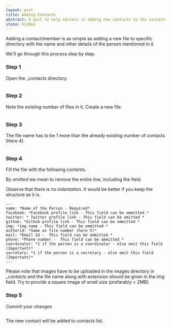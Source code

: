 ```yaml
---
layout: post
title: Adding Contacts
abstract: A post to help editors in adding new contacts to the contacts page
state: hidden
---
```


Adding a contact/member is as simple as adding a new file to specific directory with the name and other details of the person mentioned in it.

We'll go through this process step by step. 

### Step 1
Open the _contacts directory.

<span class="image fit"><img src="{{site.url}}/postimages/hidden/contacts-1.PNG" alt="" /></span>

### Step 2
Note the existing number of files in it. 
Create a new file.

<span class="image fit"><img src="{{site.url}}/postimages/hidden/contacts-2.PNG" alt="" /></span>

### Step 3
The file name has to be 1 more than the already existing number of contacts (Here 4).

<span class="image fit"><img src="{{site.url}}/postimages/hidden/contacts-3.PNG" alt="" /></span>

### Step 4

Fill the file with the following contents.

By *omitted* we mean to remove the entire line, including the field.

Observe that there is no *indentation*. It would be better if you keep the structure as it is. 

```
---
name: *Name of the Person - Required*
facebook: *Facebook profile link - This field can be ommitted *
twitter: * Twitter profile link - This field can be omitted *
github: *Github profile link - This field can be ommitted *
img: *img name - This field can be ommitted *
authorid: *Same as file number (here 5)*
mail: *Email Id -  This field can be ommitted *
phone: *Phone number -  This field can be ommitted *
coordinator: *1 if the person is a coordinator - else omit this field (Important)*
secretary: *1 if the person is a secretary - else omit this field (Important)*
---
```

Please note that images have to be uploaded in the images directory in *_contacts* and the file name along with extension should be given in the img field. Try to provide a square image of small size (prefarably < 2MB).

### Step 5
Commit your changes

<span class="image fit"><img src="{{site.url}}/postimages/hidden/contacts-4.PNG" alt="" /></span>


The new contact will be added to contacts list. 